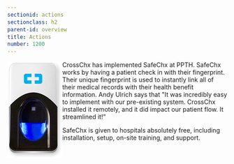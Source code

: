 ```yaml
---
sectionid: actions
sectionclass: h2
parent-id: overview
title: Actions
number: 1200
---
```

<img style="float: left;" src="https://raw.githubusercontent.com/knc789/case-study/gh-pages/img/scanner.png"> CrossChx has implemented SafeChx at PPTH. SafeChx works by having a patient check in with their fingerprint. Their unique fingerprint is used to instantly link all of their medical records with their health benefit information. Andy Ulrich says that "It was incredibly easy to implement with our pre-existing system. CrossChx installed it remotely, and it did impact our patient flow. It streamlined it!"

SafeChx is given to hospitals absolutely free, including installation, setup, on-site training, and support.